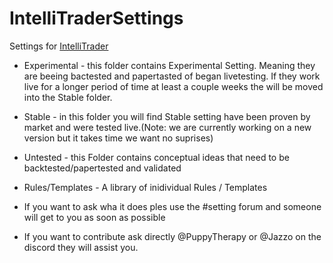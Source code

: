 # IntelliTraderSettings
Settings for [IntelliTrader](https://github.com/jazzonaut/IntelliTrader)

* Experimental    - this folder contains Experimental Setting. Meaning they are beeing bactested and papertasted of began livetesting. If they work live for a longer period of time at least a couple weeks the will be moved into the Stable folder.
* Stable          - in this folder you will find Stable setting have been proven by market and were tested live.(Note: we are currently working on a new version but it takes time we want no suprises)  
* Untested        - this Folder contains conceptual ideas that need to be backtested/papertested and validated
* Rules/Templates - A library of inidividual Rules / Templates

* If you want to ask wha it does ples use the #setting forum and someone will get to you as soon as possible
* If you want to contribute ask directly @PuppyTherapy or @Jazzo on the discord they will assist you.

